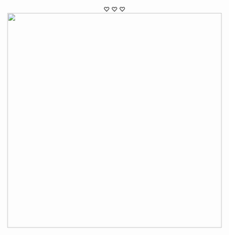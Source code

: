 <div id="header" align="center">
  ♡ ♡ ♡
  <img src="https://gifdb.com/images/high/dope-anime-girl-my-dress-up-darling-xnfq5yf54phnr8tk.webp" width="500"/>
</div>
